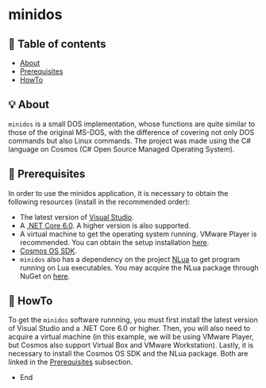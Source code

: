 # minidos

## :pushpin: Table of contents
- [About](#bulb-about)
- [Prerequisites](#dart-prerequisites)
- [HowTo](#rocket-howto)

## :bulb: About
`minidos` is a small DOS implementation, whose functions are quite similar to those of the original MS-DOS, with the difference of covering not only DOS commands but also Linux commands. The project was made using the C# language on Cosmos (C# Open Source Managed Operating System).

## :dart: Prerequisites
In order to use the minidos application, it is necessary to obtain the following resources (install in the recommended order):
- The latest version of [Visual Studio](https://visualstudio.microsoft.com/pt-br/vs/community/).
- A [.NET Core 6.0](https://dotnet.microsoft.com/pt-br/download/dotnet/6.0). A higher version is also supported.
- A virtual machine to get the operating system running. VMware Player is recommended. You can obtain the setup installation [here](https://www.vmware.com/products/desktop-hypervisor/workstation-and-fusion).
- [Cosmos OS SDK](https://github.com/Nikkochocho/Third_Party_Deps).
- `minidos` also has a dependency on the project [NLua](https://github.com/NLua/NLua) to get program running on Lua executables. You may acquire the NLua package through NuGet on [here](https://www.nuget.org/packages/NLua).

## :rocket: HowTo
To get the `minidos` software runnning, you must first install the latest version of Visual Studio and a .NET Core 6.0 or higher. Then, you will also need to acquire a virtual machine (in this example, we will be using VMware Player, but Cosmos also support Virtual Box and VMware Workstation). Lastly, it is necessary to install the Cosmos OS SDK and the NLua package. Both are linked in the [Prerequisites](#prerequisites) subsection.

- End